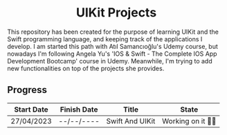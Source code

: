 <h1 align=center>UIKit Projects</h1>
This repository has been created for the purpose of learning UIKit and the Swift programming language, and keeping track of the applications I develop. I am started this path with Atıl Samancıoğlu's Udemy course, but nowadays I'm following Angela Yu's 'IOS & Swift - The Complete IOS App Development Bootcamp' course in Udemy. Meanwhile, I'm trying to add new functionalities on top of the projects she provides.

## Progress

| Start Date | Finish Date | Title           | State            |
| ---------- | ----------- | --------------- | ---------------- |
| 27/04/2023 | --/--/----  | Swift And UIKit | Working on it 👨‍💻 |
